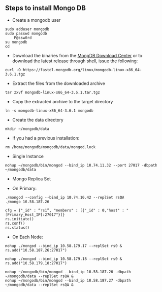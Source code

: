 ## Steps to install Mongo DB

- Create a mongodb user

~~~~
sudo adduser mongodb
sudo passwd mongodb
	P@ssw0rd
su mongodb
cd
~~~~

- Download the binaries from the [MongDB Download Center](https://www.mongodb.com/download-center#atlas) or to download the latest release through shell, issue the following:

~~~~
curl -O https://fastdl.mongodb.org/linux/mongodb-linux-x86_64-3.6.1.tgz
~~~~

- Extract the files from the downloaded archive

~~~~
tar zxvf mongodb-linux-x86_64-3.6.1.tar.tgz
~~~~

- Copy the extracted archive to the target directory

~~~~
ln -s mongodb-linux-x86_64-3.6.1 mongodb
~~~~

- Create the data directory

~~~~
mkdir ~/mongodb/data
~~~~

- If you had a previous installation:

~~~~
rm /home/mongodb/mongodb/data/mongod.lock
~~~~

- Single Instance

~~~~
nohup ~/mongodb/bin/mongod --bind_ip 10.74.11.32 --port 27017 -dbpath ~/mongodb/data
~~~~

- Mongo Replica Set

- On Primary:

~~~~
./mongod --config --bind_ip 10.74.10.42 --replSet rsQA
./mongo 10.58.187.26

cfg = {"_id" : “rs1”, "members" : [{"_id" : 0,"host" : "[Primary_Host_IP]:27017"}]}
rs.initiate()
rs.conf()
rs.status()
~~~~

- On Each Node:

~~~~
nohup ./mongod --bind_ip 10.58.179.17 --replSet rs0 &
rs.add("10.58.187.26:27017")

nohup ./mongod --bind_ip 10.58.179.18 --replSet rs0 &
rs.add("10.58.179.18:27017")

nohup ~/mongodb/bin/mongod --bind_ip 10.58.187.26 -dbpath ~/mongodb/data --replSet rsQA &
nohup ~/mongodb/bin/mongod --bind_ip 10.58.187.27 -dbpath ~/mongodb/data --replSet rsQA &
~~~~

